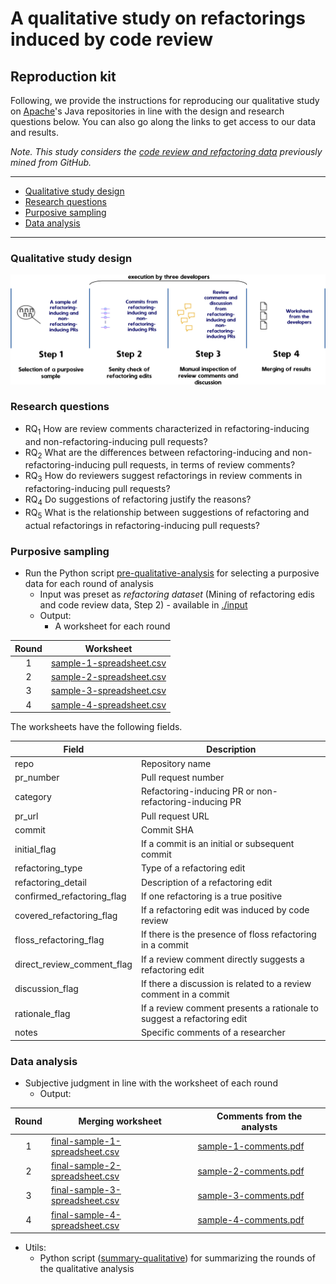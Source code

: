 # A qualitative study on refactorings induced by code review

## Reproduction kit

Following, we provide the instructions for reproducing our qualitative study on [Apache](https://github.com/apache)'s Java repositories in line with the design and research questions below.
You can also go along the links to get access to our data and results.

*Note. This study considers the [code review and refactoring data](https://github.com/flaviacoelho/thesis-reproduction-kit/tree/master?tab=readme-ov-file#Mining-of-Refactoring-Edits-and-Code-Review-Data) previously mined from GitHub.*

---
  * [Qualitative study design](#Qualitative-study-design)
  * [Research questions](#Research-questions)
  * [Purposive sampling](#Purposive-sampling)
  * [Data analysis](#Data-analysis)
---

### Qualitative study design
![StudyTwoDesign](./images/study_two_design.jpg)

### Research questions
* RQ<sub>1</sub> How are review comments characterized in refactoring-inducing and non-refactoring-inducing pull requests? 
* RQ<sub>2</sub> What are the differences between refactoring-inducing and non-refactoring-inducing pull requests, in terms of review comments? 
* RQ<sub>3</sub> How do reviewers suggest refactorings in review comments in refactoring-inducing pull requests? 
* RQ<sub>4</sub> Do suggestions of refactoring justify the reasons? 
* RQ<sub>5</sub> What is the relationship between suggestions of refactoring and actual
refactorings in refactoring-inducing pull requests? 

### Purposive sampling
* Run the Python script [pre-qualitative-analysis](study-two/pre-qualitative-analysis.py) for selecting a purposive data for each round of analysis
  * Input was preset as *refactoring dataset* (Mining of refactoring edis and code review data, Step 2) - available in [./input](study-two/input)
  * Output: 
      * A worksheet for each round 
   
| Round | Worksheet                                                                      |                  
|:-----:|--------------------------------------------------------------------------------|
| 1     | [sample-1-spreadsheet.csv](study-two/output/sample1/sample_1_spreadsheet.csv)  | 
| 2     | [sample-2-spreadsheet.csv](study-two/output/sample2/sample_2_spreadsheet.csv)  | 
| 3     | [sample-3-spreadsheet.csv](study-two/output/sample3/sample_3_spreadsheet.csv)  | 
| 4     | [sample-4-spreadsheet.csv](study-two/output/sample4/sample_4_spreadsheet.csv)  | 

The worksheets have the following fields.
 
| Field                      | Description                                                            |
|----------------------------|------------------------------------------------------------------------|
| repo                       | Repository name                                                        |
| pr_number                  | Pull request number                                                    |
| category                   | Refactoring-inducing PR or non-refactoring-inducing PR                 |
| pr_url                     | Pull request URL                                                       |
| commit                     | Commit SHA                                                             |
| initial_flag               | If a commit is an initial or subsequent commit                         |
| refactoring_type           | Type of a refactoring edit                                             |
| refactoring_detail         | Description of a refactoring edit                                      |
| confirmed_refactoring_flag | If one refactoring is a true positive                                  |
| covered_refactoring_flag   | If a refactoring edit was induced by code review                       |
| floss_refactoring_flag     | If there is the presence of floss refactoring in a commit              |
| direct_review_comment_flag | If a review comment directly suggests a refactoring edit               |
| discussion_flag            | If there a discussion is related to a review comment in a commit       |
| rationale_flag             | If a review comment presents a rationale to suggest a refactoring edit |
| notes                      | Specific comments of a researcher                                      |
    
### Data analysis
* Subjective judgment in line with the worksheet of each round  
  * Output:
  
| Round | Merging worksheet                           | Comments from the analysts                   |
|:-----:|--------------------------------------------------------------------------------------------|---------------------------------------------------------------------------------------|
| 1     | [final-sample-1-spreadsheet.csv](study-two/output/sample1/final_sample_1_spreadsheet.csv)  | [sample-1-comments.pdf](study-two/output/sample1/sample_1_comments.pdf)  |
| 2     | [final-sample-2-spreadsheet.csv](study-two/output/sample2/final_sample_2_spreadsheet.csv)  | [sample-2-comments.pdf](study-two/output/sample2/sample_2_comments.pdf)  |
| 3     | [final-sample-3-spreadsheet.csv](study-two/output/sample3/final_sample_3_spreadsheet.csv)  | [sample-3-comments.pdf](study-two/output/sample3/sample_3_comments.pdf)  |
| 4     | [final-sample-4-spreadsheet.csv](study-two/output/sample4/final_sample_4_spreadsheet.csv)  | [sample-4-comments.pdf](study-two/output/sample4/sample_4_comments.pdf)  |

* Utils:
  * Python script ([summary-qualitative](study-two/summary_qualitative.py)) for summarizing the rounds of the qualitative analysis
